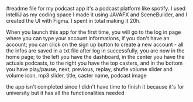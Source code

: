 #readme file for my podcast app it's a podcast platform like spotify. I used intelliJ as my coding space I made it using JAVAFX and SceneBuilder, and I created the UI with Figma. I spent in total making it 20h.

When you launch this app for the first time, you will go to the log in page where you can type your account informations, if you don't have an account; you can click on the sign up button to create a new account - all the infos are saved in a txt file after log in successfully, you are now in the home page; to the left you have the dashboard, in the center you have the actuals podcasts, to the right you have the top casters, and in the bottom you have play/pause, next, previous, replay, shufle volume slider and volume icon, mp3 slider, title, caster name, podcast image

the app isn't completed since I didn't have time to finish it because it's for university but it has all the functionalities needed